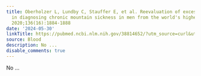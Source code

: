 ```yaml
---
title: Oberholzer L, Lundby C, Stauffer E, et al. Reevaluation of excessive erythrocytosis
  in diagnosing chronic mountain sickness in men from the world's highest city. Blood.
  2020;136(16):1884-1888
date: '2024-05-30'
linkTitle: https://pubmed.ncbi.nlm.nih.gov/38814652/?utm_source=curl&utm_medium=rss&utm_campaign=journals&utm_content=7603509&fc=None&ff=20240530181344&v=2.18.0.post9+e462414
source: Blood
description: No ...
disable_comments: true
---
```

No ...